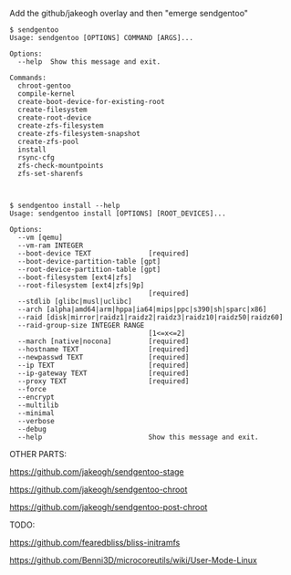 Add the github/jakeogh overlay and then "emerge sendgentoo"

```
$ sendgentoo
Usage: sendgentoo [OPTIONS] COMMAND [ARGS]...

Options:
  --help  Show this message and exit.

Commands:
  chroot-gentoo
  compile-kernel
  create-boot-device-for-existing-root
  create-filesystem
  create-root-device
  create-zfs-filesystem
  create-zfs-filesystem-snapshot
  create-zfs-pool
  install
  rsync-cfg
  zfs-check-mountpoints
  zfs-set-sharenfs



$ sendgentoo install --help
Usage: sendgentoo install [OPTIONS] [ROOT_DEVICES]...

Options:
  --vm [qemu]
  --vm-ram INTEGER
  --boot-device TEXT              [required]
  --boot-device-partition-table [gpt]
  --root-device-partition-table [gpt]
  --boot-filesystem [ext4|zfs]
  --root-filesystem [ext4|zfs|9p]
                                  [required]
  --stdlib [glibc|musl|uclibc]
  --arch [alpha|amd64|arm|hppa|ia64|mips|ppc|s390|sh|sparc|x86]
  --raid [disk|mirror|raidz1|raidz2|raidz3|raidz10|raidz50|raidz60]
  --raid-group-size INTEGER RANGE
                                  [1<=x<=2]
  --march [native|nocona]         [required]
  --hostname TEXT                 [required]
  --newpasswd TEXT                [required]
  --ip TEXT                       [required]
  --ip-gateway TEXT               [required]
  --proxy TEXT                    [required]
  --force
  --encrypt
  --multilib
  --minimal
  --verbose
  --debug
  --help                          Show this message and exit.

```

OTHER PARTS:

https://github.com/jakeogh/sendgentoo-stage

https://github.com/jakeogh/sendgentoo-chroot

https://github.com/jakeogh/sendgentoo-post-chroot


TODO:

https://github.com/fearedbliss/bliss-initramfs

https://github.com/Benni3D/microcoreutils/wiki/User-Mode-Linux
